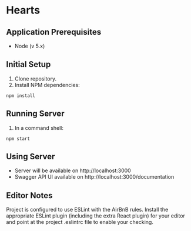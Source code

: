 # Hearts

## Application Prerequisites

- Node (v 5.x)

## Initial Setup

1. Clone repository.
2. Install NPM dependencies:
```
npm install
```

## Running Server

1. In a command shell:
```
npm start
```

## Using Server

- Server will be available on http://localhost:3000
- Swagger API UI available on http://localhost:3000/documentation

## Editor Notes

Project is configured to use ESLint with the AirBnB rules. Install the appropriate ESLint plugin (including the extra React plugin) for your editor and point at the project .eslintrc file to enable your checking.
